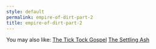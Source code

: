 ```yaml
---
style: default
permalink: empire-of-dirt-part-2
title: empire-of-dirt-part-2
---
```

You may also like:
[The Tick Tock Gospel](http://scp-wiki.net/the-tick-tock-gospel)
[The Settling Ash](http://scp-wiki.net/the-settling-ash)